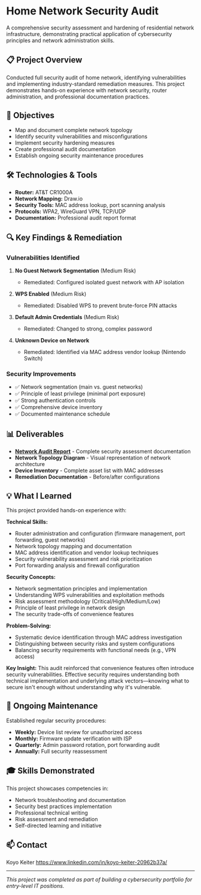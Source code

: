 # Home Network Security Audit

A comprehensive security assessment and hardening of residential network infrastructure, demonstrating practical application of cybersecurity principles and network administration skills.

## 📋 Project Overview

Conducted full security audit of home network, identifying vulnerabilities and implementing industry-standard remediation measures. This project demonstrates hands-on experience with network security, router administration, and professional documentation practices.

## 🎯 Objectives

- Map and document complete network topology
- Identify security vulnerabilities and misconfigurations
- Implement security hardening measures
- Create professional audit documentation
- Establish ongoing security maintenance procedures

## 🛠️ Technologies & Tools

- **Router:** AT&T CR1000A 
- **Network Mapping:** Draw.io
- **Security Tools:** MAC address lookup, port scanning analysis
- **Protocols:** WPA2, WireGuard VPN, TCP/UDP
- **Documentation:** Professional audit report format

## 🔍 Key Findings & Remediation

### Vulnerabilities Identified
1. **No Guest Network Segmentation** (Medium Risk)
   - Remediated: Configured isolated guest network with AP isolation

2. **WPS Enabled** (Medium Risk)
   - Remediated: Disabled WPS to prevent brute-force PIN attacks

3. **Default Admin Credentials** (Medium Risk)
   - Remediated: Changed to strong, complex password

4. **Unknown Device on Network**
   - Remediated: Identified via MAC address vendor lookup (Nintendo Switch)

### Security Improvements
- ✅ Network segmentation (main vs. guest networks)
- ✅ Principle of least privilege (minimal port exposure)
- ✅ Strong authentication controls
- ✅ Comprehensive device inventory
- ✅ Documented maintenance schedule

## 📊 Deliverables

- **[Network Audit Report](./Network_Audit_10_16_25.pdf)** - Complete security assessment documentation
- **Network Topology Diagram** - Visual representation of network architecture
- **Device Inventory** - Complete asset list with MAC addresses
- **Remediation Documentation** - Before/after configurations

## 💡 What I Learned

This project provided hands-on experience with:

**Technical Skills:**
- Router administration and configuration (firmware management, port forwarding, guest networks)
- Network topology mapping and documentation
- MAC address identification and vendor lookup techniques
- Security vulnerability assessment and risk prioritization
- Port forwarding analysis and firewall configuration

**Security Concepts:**
- Network segmentation principles and implementation
- Understanding WPS vulnerabilities and exploitation methods
- Risk assessment methodology (Critical/High/Medium/Low)
- Principle of least privilege in network design
- The security trade-offs of convenience features

**Problem-Solving:**
- Systematic device identification through MAC address investigation
- Distinguishing between security risks and system configurations
- Balancing security requirements with functional needs (e.g., VPN access)

**Key Insight:** This audit reinforced that convenience features often introduce security vulnerabilities. Effective security requires understanding both technical implementation and underlying attack vectors—knowing what to secure isn't enough without understanding why it's vulnerable.

## 🔄 Ongoing Maintenance

Established regular security procedures:
- **Weekly:** Device list review for unauthorized access
- **Monthly:** Firmware update verification with ISP
- **Quarterly:** Admin password rotation, port forwarding audit
- **Annually:** Full security reassessment

## 🎓 Skills Demonstrated

This project showcases competencies in:
- Network troubleshooting and documentation
- Security best practices implementation
- Professional technical writing
- Risk assessment and remediation
- Self-directed learning and initiative

## 📫 Contact
Koyo Keiter 
https://www.linkedin.com/in/koyo-keiter-20962b37a/  

---

*This project was completed as part of building a cybersecurity portfolio for entry-level IT positions.*
```

